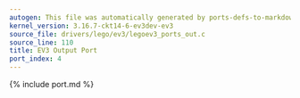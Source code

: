 ```yaml
---
autogen: This file was automatically generated by ports-defs-to-markdown.py
kernel_version: 3.16.7-ckt14-6-ev3dev-ev3
source_file: drivers/lego/ev3/legoev3_ports_out.c
source_line: 110
title: EV3 Output Port
port_index: 4
---
```


{% include port.md %}
